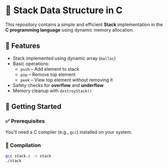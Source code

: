 # 🧱 Stack Data Structure in C

This repository contains a simple and efficient **Stack** implementation in the **C programming language** using dynamic memory allocation.

## 📌 Features

- Stack implemented using dynamic array (`malloc`)
- Basic operations:
  - `push` – Add element to stack
  - `pop` – Remove top element
  - `peek` – View top element without removing it
- Safety checks for **overflow** and **underflow**
- Memory cleanup with `destroyStack()`

## 🚀 Getting Started

### ✅ Prerequisites

You'll need a C compiler (e.g., `gcc`) installed on your system.

### 🔧 Compilation

```bash
gcc stack.c -o stack
./stack
